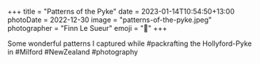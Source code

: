 +++
title = "Patterns of the Pyke"
date = 2023-01-14T10:54:50+13:00
photoDate = 2022-12-30
image = "patterns-of-the-pyke.jpeg"
photographer = "Finn Le Sueur"
emoji = "📸"
+++

Some wonderful patterns I captured while #packrafting the Hollyford-Pyke in #Milford #NewZealand #photography
